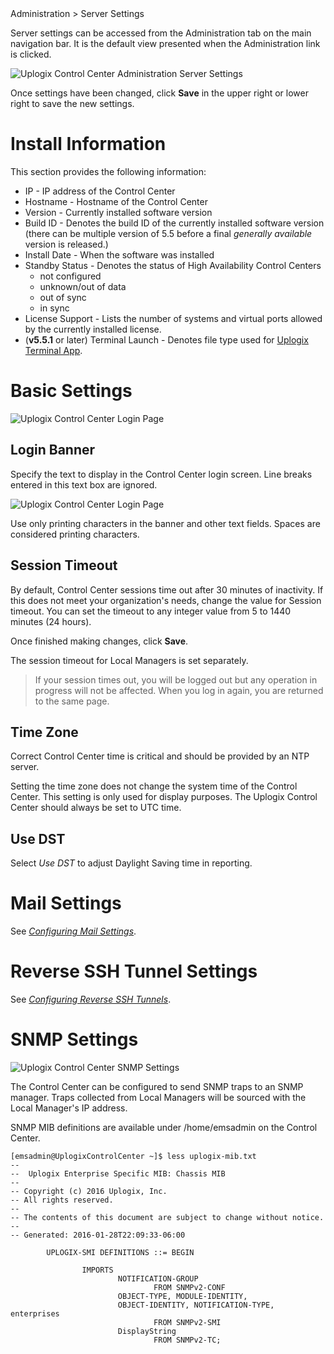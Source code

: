 <!-- 5.4 -->
<div class='ucc' />Administration > Server Settings</div>

Server settings can be accessed from the Administration tab on the main navigation bar. It is the default view presented when the Administration link is clicked.

![Uplogix Control Center Administration Server Settings](http://uplogix.com/support/docs/img/UCC-Administration-5.5.2.jpg)

Once settings have been changed, click **Save** in the upper right or lower right to save the new settings.

# Install Information

This section provides the following information:

* IP - IP address of the Control Center
* Hostname - Hostname of the Control Center
* Version - Currently installed software version
* Build ID - Denotes the build ID of the currently installed software version (there can be multiple version of 5.5 before a final *generally available* version is released.)
* Install Date - When the software was installed
* Standby Status - Denotes the status of High Availability Control Centers
	* not configured
	* unknown/out of data
	* out of sync
	* in sync
* License Support - Lists the number of systems and virtual ports allowed by the currently installed license.
* (**v5.5.1** or later) Terminal Launch - Denotes file type used for [Uplogix Terminal App](https://uplogix.com/docs/control-center-user-guide/applet/terminal-app "Uplogix Terminal App").  

# Basic Settings

![Uplogix Control Center Login Page](http://uplogix.com/support/docs/img/UCC-Basic-Settings-5.5.2-2.jpg)

## Login Banner

Specify the text to display in the Control Center login screen. Line breaks entered in this text box are ignored. 

![Uplogix Control Center Login Page](http://uplogix.com/support/docs/img/uplogix-control-center-login-window-5.5.jpg)

Use only printing characters in the banner and other text fields. Spaces are considered printing characters.

## Session Timeout

By default, Control Center sessions time out after 30 minutes of inactivity. If this does not meet your organization's needs, change the value for Session timeout. You can set the timeout to any integer value from 5 to 1440 minutes (24 hours).

Once finished making changes, click **Save**.

The session timeout for Local Managers is set separately. 

> If your session times out, you will be logged out but any operation in progress will not be affected. When you log in again, you are returned to the same page.

## Time Zone

<div class='danger'>Correct Control Center time is critical and should be provided by an NTP server. </div>

Setting the time zone does not change the system time of the Control Center. This setting is only used for display purposes. The Uplogix Control Center should always be set to UTC time.

## Use DST

Select *Use DST* to adjust Daylight Saving time in reporting.

# Mail Settings

See *[Configuring Mail Settings](http://uplogix.com/docs/control-center-user-guide/managing-the-control-center/mail-settings)*.

# Reverse SSH Tunnel Settings

See *[Configuring Reverse SSH Tunnels](http://uplogix.com/docs/control-center-user-guide/managing-the-control-center/reverse-ssh-tunnels)*.

# SNMP Settings

![Uplogix Control Center SNMP Settings](http://uplogix.com/support/docs/img/5.4/uplogix-control-center-server-settings-snmp.png)

The Control Center can be configured to send SNMP traps to an SNMP manager. Traps collected from Local Managers will be sourced with the Local Manager's IP address.

SNMP MIB definitions are available under /home/emsadmin on the Control Center.

```
[emsadmin@UplogixControlCenter ~]$ less uplogix-mib.txt 
--
--  Uplogix Enterprise Specific MIB: Chassis MIB
--
-- Copyright (c) 2016 Uplogix, Inc.
-- All rights reserved.
--
-- The contents of this document are subject to change without notice.
--
-- Generated: 2016-01-28T22:09:33-06:00

        UPLOGIX-SMI DEFINITIONS ::= BEGIN
 
                IMPORTS
                        NOTIFICATION-GROUP
                                FROM SNMPv2-CONF
                        OBJECT-TYPE, MODULE-IDENTITY,
                        OBJECT-IDENTITY, NOTIFICATION-TYPE, enterprises
                                FROM SNMPv2-SMI
                        DisplayString
                                FROM SNMPv2-TC;
```

